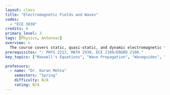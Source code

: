 ```yaml
---
layout: class
title: "Electromagnetic Fields and Waves"
codes:
  - "ECE 3030"
credits: 4
primary_level: 3
tags: [Physics, Antennas]
overview: >
  The course covers static, quasi-static, and dynamic electromagnetic fields and waves. Its topics include Maxwell's equations (integral and differential forms), fields of charge and current distributions, boundary conditions, fields near conductors, method of images, material polarization and dielectrics; energy, work, and power in electromagnetic systems; wave propagation and polarization, waves in media; reflection, transmission, and refraction at media interfaces; guided waves in transmission lines, Smith charts, transients; metallic and dielectric waveguides; radiation and antennas, antenna arrays, electric circuits for transmission and reception, aperture antennas and diffraction.
prerequisites: ": PHYS 2213, MATH 2930, ECE 2100/ENGRD 2100."
key_topics: ["Maxwell's Equations", "Wave Propagation", "Waveguides", "Antenna Design"]

professors:
  - name: "Dr. Karan Mehta"
    semesters: "Spring"
    difficulty: N/A
    rating: N/A
---
```

